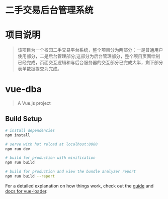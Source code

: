 二手交易后台管理系统
=======

# 项目说明
> 该项目为一个校园二手交易平台系统，整个项目分为两部分：一是普通用户使用部分，二是后台管理部分;这部分为后台管理部分，整个项目页面绘制已经完成，页面交互逻辑和与后台服务器的交互部分已完成大半，剩下部分表单数据提交为完成。

# vue-dba

> A Vue.js project

## Build Setup

``` bash
# install dependencies
npm install

# serve with hot reload at localhost:8080
npm run dev

# build for production with minification
npm run build

# build for production and view the bundle analyzer report
npm run build --report
```

For a detailed explanation on how things work, check out the [guide](http://vuejs-templates.github.io/webpack/) and [docs for vue-loader](http://vuejs.github.io/vue-loader).
